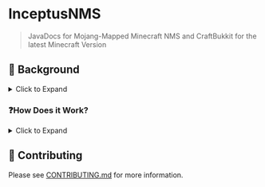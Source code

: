 # InceptusNMS
> JavaDocs for Mojang-Mapped Minecraft NMS and CraftBukkit for the latest Minecraft Version

## 📕 Background
<details>
    <summary>Click to Expand</summary>

The goal of this project is to attempt to emulate a JDK 17 JavaDocs-style Browser for the Mojang-Mapped NMS Mappings and CraftBukkit Server, in order to make NMS and CraftBukkit Development easier and more accessible.
</details>

### ❓How Does it Work?

<details>
    <summary>Click to Expand</summary>

We use a custom parser to parse JSON files stored in our `docs` folder to emulate a JavaDocs browser. Developed in Kotlin and Java, the parser is able to parse the JSON files and generate a JavaDocs-style browser for the NMS and CraftBukkit Server.
</details>

## 📝 Contributing

Please see [CONTRIBUTING.md](CONTRIBUTING.md) for more information.